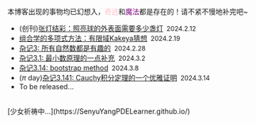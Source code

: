 <style>
.bjimg{
  position: fixed;
  top: 0;
  left: 0;
  width:100%;
height:100%;
min-width: 1000px;
z-index:-10;
zoom: 1;
  background-image: url();
  background-repeat: no-repeat;
  background-size: contain;
  background-position: center 0;
  opacity: 0.2;
  }
</style>
<head>    
<script src="https://cdn.mathjax.org/mathjax/latest/MathJax.js?config=TeX-AMS-MML_HTMLorMML" type="text/javascript"></script>
<script type="text/x-mathjax-config">
MathJax.Hub.Config({
        tex2jax: {
        skipTags: ['script', 'noscript', 'style', 'textarea', 'pre'],
        inlineMath: [['$','$']]
        }
});
</script>
</head>
<div class="bjimg"></div>

本博客出现的事物均已幻想入，<font color="Pink">奇迹</font>和<font color="Purple">魔法</font>都是存在的！请不紧不慢地补完吧~

- (创刊)<a href="https://senyuyangpdelearner.github.io/article1/" target="_blank">张灯结彩：照亮球的外表面需要多少盏灯</a>&ensp;<font size="2">2024.2.12</font> <br/>
- <a href="https://senyuyangpdelearner.github.io/article2/" target="_blank">组合学的多项式方法：有限域Kakeya猜想</a>&ensp;<font size="2">2024.2.19</font> <br/>
- <a href="https://senyuyangpdelearner.github.io/rambling3/" target="_blank">杂记3: 所有自然数都是有趣的</a>&ensp;<font size="2">2024.2.28</font> <br/>
- <a href="https://senyuyangpdelearner.github.io/rambling3.1/" target="_blank">杂记3.1: 最小数原理的一点补充</a>&ensp;<font size="2">2024.3.2</font> <br/>
- <a href="https://senyuyangpdelearner.github.io/rambling3.14/" target="_blank">杂记3.14: bootstrap method</a>&ensp;<font size="2">2024.3.8</font> <br/>
- ($\pi$ day)<a href="https://senyuyangpdelearner.github.io/rambling3.141/" target="_blank">杂记3.141: Cauchy积分定理的一个优雅证明</a>&ensp;<font size="2">2024.3.14</font> <br/>
- To be released...

<br/>
[少女祈祷中...](https://SenyuYangPDELearner.github.io/)
